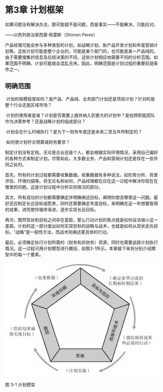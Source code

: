 # 第3章 计划框架

如果问题没有解决办法，那可能就不是问题，而是事实——不能解决，只能应对。

——以色列政治家西蒙·佩雷斯（Shimon Peres）

产品经理可能会参与多种类型的计划，如战略计划、新产品开发计划和年度营销计划等。这些计划可能是整个企业的，可能是某个部门的，也可能是某一产品线的。由于需要搜集的信息及后续决策的不同，这些计划相应地需要不同的分析范围。如果范围不明确，计划可能就会混乱无序。因此，明确范围是计划过程的重要前提条件之一。

## 明确范围

·计划的规模程度如何？是产品、产品线、业务部门计划还是项目计划？针对的是整个行业还是区域市场？

·计划的使用者是谁？计划是否需要上报并纳入到更大的计划中？是给跨职能团队作为决策参考？还是战略计划的组成部分？

·计划会在什么时候执行？是为下一财务年度还是未来二至五年所制定的？

·如何使计划符合预算或财务要求？

制定计划没有定规。无论是企业还是个人，都会根据实际环境情况，采用自己偏好的各种方式来制定计划。尽管如此，大多数业务、产品和营销计划还是存在一些共同之处的。

首先，所有的计划过程都需要收集数据。收集数据有多种说法，如形势分析、背景评估、环境扫描等。但无论名称如何，产品经理都在应在这一过程中解决你现在在哪里的问题。这是计划过程中分析实际情况的部分。

其次，所有成功的计划都需要确定并明确阐述目标，阐明你想去哪里这一问题。最好还应制定长远目标或愿景，同时还需要确定年度目标，来明确在这一年想要取得的成果，进而使你循序渐进，逐步实现长远目标。

再次，既然现状和目标之间存在差距，那么行动计划的焦点就是如何设法缩小这一差距。计划的这一部分提出如何实现目标的战略与战术，也就是如何从现状走向目标。“战略”是一般性方法，而战术则阐述更具体的行动。

最后，必须确定执行计划所需的（财务和非财务）资源，同时也需要追踪计划执行情况。这一过程可用计划模型进行概括，如图3-1所示。本章接下来将分别介绍模型中的每一个要素。

![](images/image01225_jpeg)

图 3-1 计划模型 
